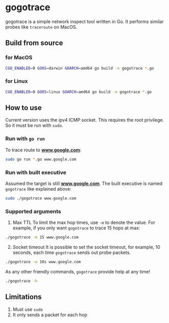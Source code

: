 # gogotrace
gogotrace is a simple network inspect tool written in Go. It performs similar probes like `traceroute` on MacOS.

## Build from source
### for MacOS
```bash
CGO_ENABLED=0 GOOS=darwin GOARCH=amd64 go build -o gogotrace *.go
```

### for Linux
```bash
CGO_ENABLED=0 GOOS=linux GOARCH=amd64 go build -o gogotrace *.go
```

## How to use
Current version uses the ipv4 ICMP socket. This requires the root privilege. So it must be run with `sudo`.

### Run with `go run`
To trace route to **www.google.com**:
```bash
sudo go run *.go www.google.com
```

### Run with built executive
Assumed the target is still **www.google.com**.
The built executive is named `gogotrace` like explained above:
```bash
sudo ./gogotrace www.google.com
```

### Supported arguments
1. Max TTL
To limit the max hop times, use `-m` to denote the value.
For example, if you only want `gogotrace` to trace 15 hops at max:
```bash
./gogotrace -m 15 www.google.com
```

2. Socket timeout
It is possible to set the socket timeout, for example, 10 seconds, each time `gogotrace` sends out probe packets.
```bash
./gogotrace -w 10s www.google.com
```

As any other friendly commands, `gogotrace` provide help at any time!
```bash
./gogotrace -h
```

## Limitations
1. Must use `sudo`
2. It only sends a packet for each hop
